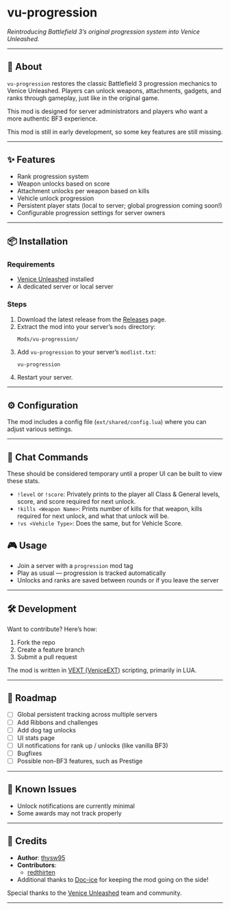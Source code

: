 # vu-progression

_Reintroducing Battlefield 3’s original progression system into Venice Unleashed._

---

## 📖 About
`vu-progression` restores the classic Battlefield 3 progression mechanics to Venice Unleashed.
Players can unlock weapons, attachments, gadgets, and ranks through gameplay, just like in the original game.

This mod is designed for server administrators and players who want a more authentic BF3 experience.

This mod is still in early development, so some key features are still missing.

---

## ✨ Features
- Rank progression system
- Weapon unlocks based on score
- Attachment unlocks per weapon based on kills
- Vehicle unlock progression
- Persistent player stats (local to server; global progression coming soon!)
- Configurable progression settings for server owners

---

## 📦 Installation
### Requirements
- [Venice Unleashed](https://veniceunleashed.net/) installed
- A dedicated server or local server

### Steps
1. Download the latest release from the [Releases](./releases) page.
2. Extract the mod into your server’s `mods` directory:
   ```bash
   Mods/vu-progression/
   ```
3. Add `vu-progression` to your server’s `modlist.txt`:
   ```
   vu-progression
   ```
4. Restart your server.

---

## ⚙️ Configuration
The mod includes a config file (`ext/shared/config.lua`) where you can adjust various settings.

---

## 💬 Chat Commands

These should be considered temporary until a proper UI can be built to view these stats.

- `!level` or `!score`: Privately prints to the player all Class & General levels, score, and score required for next unlock.
- `!kills <Weapon Name>`: Prints number of kills for that weapon, kills required for next unlock, and what that unlock will be.
- `!vs <Vehicle Type>`: Does the same, but for Vehicle Score.

## 🎮 Usage
- Join a server with a `progression` mod tag
- Play as usual — progression is tracked automatically
- Unlocks and ranks are saved between rounds or if you leave the server

---

## 🛠️ Development
Want to contribute? Here’s how:
1. Fork the repo
2. Create a feature branch
3. Submit a pull request

The mod is written in [VEXT (VeniceEXT)](https://docs.veniceunleashed.net/vext/) scripting, primarily in LUA.

---

## 🚧 Roadmap
- [ ] Global persistent tracking across multiple servers
- [ ] Add Ribbons and challenges
- [ ] Add dog tag unlocks
- [ ] UI stats page 
- [ ] UI notifications for rank up / unlocks (like vanilla BF3)
- [ ] Bugfixes
- [ ] Possible non-BF3 features, such as Prestige

---

## 🐞 Known Issues
- Unlock notifications are currently minimal
- Some awards may not track properly

---

## 🤝 Credits
- **Author**: [thysw95](https://github.com/thysw95)
- **Contributors**:
  - [redthirten](https://github.com/redthirten)
- Additional thanks to [Doc-ice](https://github.com/Doc-ice) for keeping the mod going on the side!

Special thanks to the [Venice Unleashed](https://veniceunleashed.net/) team and community.

---